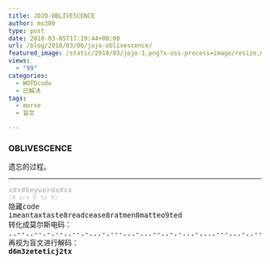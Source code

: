 ```yaml
---
title: JOJO-OBLIVESCENCE
author: ms300
type: post
date: 2018-03-05T17:19:44+00:00
url: /blog/2018/03/06/jojo-oblivescence/
featured_image: /static/2018/03/jojo-1.png?x-oss-process=image/resize,m_fill,w_530,h_220
views:
  - "99"
categories:
  - WOTDcode
  - 已解决
tags:
  - morse
  - 盲文

---
```

### <span data-sheets-value="{&quot;1&quot;:2,&quot;2&quot;:&quot;OBLIVESCENCE&quot;}" data-sheets-userformat="{&quot;2&quot;:16897,&quot;3&quot;:[null,0],&quot;12&quot;:0,&quot;17&quot;:1}">OBLIVESCENCE</span>

<span data-sheets-value="{&quot;1&quot;:2,&quot;2&quot;:&quot;An act or the process of forgetting.&quot;}" data-sheets-userformat="{&quot;2&quot;:513,&quot;3&quot;:[null,0],&quot;12&quot;:0}">遗忘的过程。</span>

<!--more-->

* * *

<pre><span style="color: #c4c4c4;"><b>x#x#keywordx#xx</b></span>
<span style="color: #c4c4c4;"><small>(# are 0 to 9)</small></span>
隐藏code
<span data-sheets-value="{&quot;1&quot;:2,&quot;2&quot;:&quot;imeantaxtaste8readcease8ratmen8matteo9ted&quot;}" data-sheets-userformat="{&quot;2&quot;:513,&quot;3&quot;:[null,0],&quot;12&quot;:0}">imeantaxtaste8readcease8ratmen8matteo9ted</span>
转化成莫尔斯电码：
..--..--.-.--..--.-...-.---...-...--..-.-...-....---...-..----.-.---..--.---.-------.-.-..
再视为盲文进行解码：
<strong>d6m3zeteticj2tx

</strong></pre>